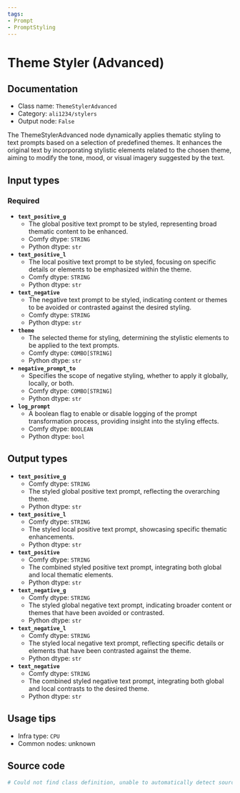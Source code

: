 ```yaml
---
tags:
- Prompt
- PromptStyling
---
```


# Theme Styler (Advanced)
## Documentation
- Class name: `ThemeStylerAdvanced`
- Category: `ali1234/stylers`
- Output node: `False`

The ThemeStylerAdvanced node dynamically applies thematic styling to text prompts based on a selection of predefined themes. It enhances the original text by incorporating stylistic elements related to the chosen theme, aiming to modify the tone, mood, or visual imagery suggested by the text.
## Input types
### Required
- **`text_positive_g`**
    - The global positive text prompt to be styled, representing broad thematic content to be enhanced.
    - Comfy dtype: `STRING`
    - Python dtype: `str`
- **`text_positive_l`**
    - The local positive text prompt to be styled, focusing on specific details or elements to be emphasized within the theme.
    - Comfy dtype: `STRING`
    - Python dtype: `str`
- **`text_negative`**
    - The negative text prompt to be styled, indicating content or themes to be avoided or contrasted against the desired styling.
    - Comfy dtype: `STRING`
    - Python dtype: `str`
- **`theme`**
    - The selected theme for styling, determining the stylistic elements to be applied to the text prompts.
    - Comfy dtype: `COMBO[STRING]`
    - Python dtype: `str`
- **`negative_prompt_to`**
    - Specifies the scope of negative styling, whether to apply it globally, locally, or both.
    - Comfy dtype: `COMBO[STRING]`
    - Python dtype: `str`
- **`log_prompt`**
    - A boolean flag to enable or disable logging of the prompt transformation process, providing insight into the styling effects.
    - Comfy dtype: `BOOLEAN`
    - Python dtype: `bool`
## Output types
- **`text_positive_g`**
    - Comfy dtype: `STRING`
    - The styled global positive text prompt, reflecting the overarching theme.
    - Python dtype: `str`
- **`text_positive_l`**
    - Comfy dtype: `STRING`
    - The styled local positive text prompt, showcasing specific thematic enhancements.
    - Python dtype: `str`
- **`text_positive`**
    - Comfy dtype: `STRING`
    - The combined styled positive text prompt, integrating both global and local thematic elements.
    - Python dtype: `str`
- **`text_negative_g`**
    - Comfy dtype: `STRING`
    - The styled global negative text prompt, indicating broader content or themes that have been avoided or contrasted.
    - Python dtype: `str`
- **`text_negative_l`**
    - Comfy dtype: `STRING`
    - The styled local negative text prompt, reflecting specific details or elements that have been contrasted against the theme.
    - Python dtype: `str`
- **`text_negative`**
    - Comfy dtype: `STRING`
    - The combined styled negative text prompt, integrating both global and local contrasts to the desired theme.
    - Python dtype: `str`
## Usage tips
- Infra type: `CPU`
- Common nodes: unknown


## Source code
```python
# Could not find class definition, unable to automatically detect source code
```
